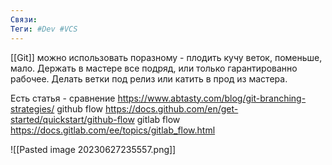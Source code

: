 ```yaml
---
Связи:
Теги: #Dev #VCS
---
```

[[Git]] можно использовать поразному - плодить кучу веток, поменьше, мало. Держать в мастере все подряд, или только гарантированно рабочее. Делать ветки под релиз или катить в прод из мастера.

Есть статья - сравнение
https://www.abtasty.com/blog/git-branching-strategies/
github flow
https://docs.github.com/en/get-started/quickstart/github-flow
gitlab flow
https://docs.gitlab.com/ee/topics/gitlab_flow.html


![[Pasted image 20230627235557.png]]